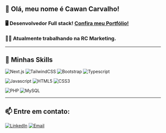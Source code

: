 ## 💜 Olá, meu nome é Cawan Carvalho!


### 🖥️ Desenvolvedor <strong>Full stack</strong>! [Confira meu Portfólio!](https://portfolio-beta-blush-52.vercel.app/)

### 👨‍💼 Atualmente trabalhando na RC Marketing.

---

## 🚀 Minhas Skills

![Next.js](https://img.shields.io/badge/next.js-black?style=for-the-badge&logo=nextdotjs&logoColor=black&labelColor=FFFFFF)
![TailwindCSS](https://img.shields.io/badge/tailwind%20css-black?style=for-the-badge&logo=tailwindcss&logoColor=black&labelColor=FFFFFF)
![Bootstrap](https://img.shields.io/badge/bootstrap-black?style=for-the-badge&logo=bootstrap&logoColor=black&labelColor=FFFFFF)
![Typescript](https://img.shields.io/badge/typescript-black?style=for-the-badge&logo=typescript&logoColor=black&labelColor=FFFFFF)

![Javascript](https://img.shields.io/badge/javascript-black?style=for-the-badge&logo=javascript&logoColor=black&labelColor=FFFFFF)
![HTML5](https://img.shields.io/badge/html%205-black?style=for-the-badge&logo=html5&logoColor=black&labelColor=FFFFFF)
![CSS3](https://img.shields.io/badge/css%203-black?style=for-the-badge&logo=css3&logoColor=black&labelColor=FFFFFF)

![PHP](https://img.shields.io/badge/php-black?style=for-the-badge&logo=php&logoColor=black&labelColor=FFFFFF)
![MySQL](https://img.shields.io/badge/mysql-black?style=for-the-badge&logo=mysql&logoColor=black&labelColor=FFFFFF)

---

## 📫 Entre em contato:
[![LinkedIn](https://img.shields.io/badge/linkedin-black?style=for-the-badge&logo=linkedin&logoColor=black&labelColor=FFFFFF)](https://www.linkedin.com/in/cawan-carvalho-31417a200/)
[![Email](https://img.shields.io/badge/gmail-black?style=for-the-badge&logo=gmail&logoColor=black&labelColor=FFFFFF)](mailto:cawancarvalho3@gmail.com)
